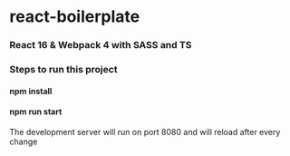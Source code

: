 # react-boilerplate

### React 16 & Webpack 4 with SASS and TS 


### Steps to run this project

#### npm install
#### npm run start

The development server will run on port 8080 and will reload after every change
